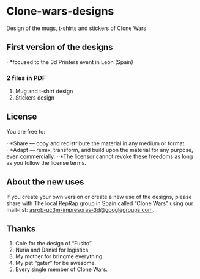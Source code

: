 # Clone-wars-designs
Design of the mugs, t-shirts and stickers of Clone Wars

## First version of the designs 

⋅⋅*focused to the 3d Printers event in León (Spain)

### 2 files in PDF

1. Mug and t-shirt design
2. Stickers design

## License

You are free to:

⋅⋅*Share — copy and redistribute the material in any medium or format
⋅⋅*Adapt — remix, transform, and build upon the material for any purpose, even commercially.
⋅⋅*The licensor cannot revoke these freedoms as long as you follow the license terms.

## About the new uses

If you create your own version or create a new use of the designs, please share with The local RepRap group in Spain called “Clone Wars” using our mail-list: asrob-uc3m-impresoras-3d@googlegroups.com.

## Thanks

1. Cole for the design of “Fusito”
2. Nuria and Daniel for logistics
3. My mother for bringme everything.
4. My pet “gater” for be awesome.
5. Every single member of Clone Wars.


